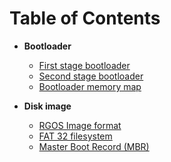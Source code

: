 # Table of Contents

- **Bootloader**
    - [First stage bootloader](bootloader/first_stage_bootloader.md)
    - [Second stage bootloader](bootloader/second_stage_bootloader.md)
    - [Bootloader memory map](bootloader/bootloader_memory_map.md)

- **Disk image**
    - [RGOS Image format](disk_image/image.md)
    - [FAT 32 filesystem](disk_image/fat32.md)
    - [Master Boot Record (MBR)](disk_image/MBR.md)